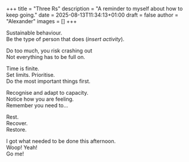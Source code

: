 +++
title = "Three Rs"
description = "A reminder to myself about how to keep going."
date = 2025-08-13T11:34:13+01:00
draft = false
author = "Alexander"
images = []
+++

Sustainable behaviour.\
Be the type of person that does (*insert activity*).

Do too much, you risk crashing out\
Not everything has to be full on.

Time is finite.\
Set limits. Prioritise.\
Do the most important things first. 

Recognise and adapt to capacity.\
Notice how you are feeling.\
Remember you need to...

Rest.\
Recover.\
Restore.

I got what needed to be done this afternoon.\
Woop! Yeah!\
Go me! 